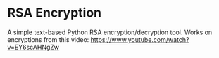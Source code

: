# RSA Encryption
A simple text-based Python RSA encryption/decryption tool. Works on encryptions from this video: https://www.youtube.com/watch?v=EY6scAHNgZw
